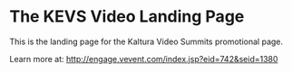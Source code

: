 The KEVS Video Landing Page
================================

This is the landing page for the Kaltura Video Summits promotional page.  

Learn more at: http://engage.vevent.com/index.jsp?eid=742&seid=1380
